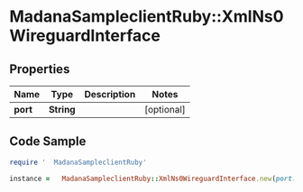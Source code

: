 #   MadanaSampleclientRuby::XmlNs0WireguardInterface

## Properties

Name | Type | Description | Notes
------------ | ------------- | ------------- | -------------
**port** | **String** |  | [optional] 

## Code Sample

```ruby
require '  MadanaSampleclientRuby'

instance =   MadanaSampleclientRuby::XmlNs0WireguardInterface.new(port: null)
```


